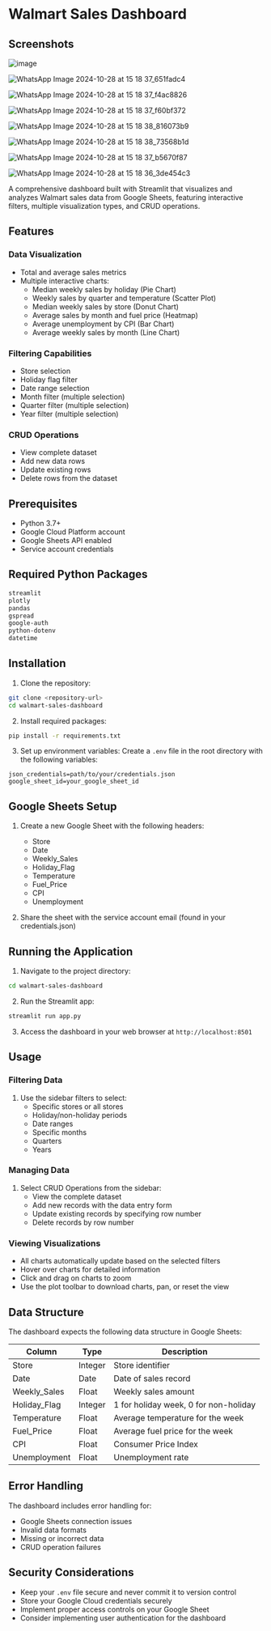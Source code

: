 # Walmart Sales Dashboard

## Screenshots

![image](https://github.com/user-attachments/assets/4c41dfc9-ece1-41c5-b985-406c02bd170d)

![WhatsApp Image 2024-10-28 at 15 18 37_651fadc4](https://github.com/user-attachments/assets/0a160b48-e0f3-4254-ad5e-4ca5c1af6dee)

![WhatsApp Image 2024-10-28 at 15 18 37_f4ac8826](https://github.com/user-attachments/assets/077789e2-9595-483b-9a39-a358cc8896f8)

![WhatsApp Image 2024-10-28 at 15 18 37_f60bf372](https://github.com/user-attachments/assets/bb35bca5-5a50-46ad-94dc-00c94fd980e3)

![WhatsApp Image 2024-10-28 at 15 18 38_816073b9](https://github.com/user-attachments/assets/1eaa663a-adb9-4b2f-96ef-2139cb1acc4e)

![WhatsApp Image 2024-10-28 at 15 18 38_73568b1d](https://github.com/user-attachments/assets/954d81fe-60ff-4e36-b39b-433e8c285eb5)

![WhatsApp Image 2024-10-28 at 15 18 37_b5670f87](https://github.com/user-attachments/assets/bf61c6d3-5e11-4538-9bdf-c1a2d941ad66)

![WhatsApp Image 2024-10-28 at 15 18 36_3de454c3](https://github.com/user-attachments/assets/2b5ab18a-083d-4224-ad83-cb131fbac93e)



A comprehensive dashboard built with Streamlit that visualizes and analyzes Walmart sales data from Google Sheets, featuring interactive filters, multiple visualization types, and CRUD operations.

## Features

### Data Visualization
- Total and average sales metrics
- Multiple interactive charts:
  - Median weekly sales by holiday (Pie Chart)
  - Weekly sales by quarter and temperature (Scatter Plot)
  - Median weekly sales by store (Donut Chart)
  - Average sales by month and fuel price (Heatmap)
  - Average unemployment by CPI (Bar Chart)
  - Average weekly sales by month (Line Chart)

### Filtering Capabilities
- Store selection
- Holiday flag filter
- Date range selection
- Month filter (multiple selection)
- Quarter filter (multiple selection)
- Year filter (multiple selection)

### CRUD Operations
- View complete dataset
- Add new data rows
- Update existing rows
- Delete rows from the dataset

## Prerequisites

- Python 3.7+
- Google Cloud Platform account
- Google Sheets API enabled
- Service account credentials

## Required Python Packages

```bash
streamlit
plotly
pandas
gspread
google-auth
python-dotenv
datetime
```

## Installation

1. Clone the repository:
```bash
git clone <repository-url>
cd walmart-sales-dashboard
```

2. Install required packages:
```bash
pip install -r requirements.txt
```

3. Set up environment variables:
Create a `.env` file in the root directory with the following variables:
```
json_credentials=path/to/your/credentials.json
google_sheet_id=your_google_sheet_id
```

## Google Sheets Setup

1. Create a new Google Sheet with the following headers:
   - Store
   - Date
   - Weekly_Sales
   - Holiday_Flag
   - Temperature
   - Fuel_Price
   - CPI
   - Unemployment

2. Share the sheet with the service account email (found in your credentials.json)

## Running the Application

1. Navigate to the project directory:
```bash
cd walmart-sales-dashboard
```

2. Run the Streamlit app:
```bash
streamlit run app.py
```

3. Access the dashboard in your web browser at `http://localhost:8501`

## Usage

### Filtering Data
1. Use the sidebar filters to select:
   - Specific stores or all stores
   - Holiday/non-holiday periods
   - Date ranges
   - Specific months
   - Quarters
   - Years

### Managing Data
1. Select CRUD Operations from the sidebar:
   - View the complete dataset
   - Add new records with the data entry form
   - Update existing records by specifying row number
   - Delete records by row number

### Viewing Visualizations
- All charts automatically update based on the selected filters
- Hover over charts for detailed information
- Click and drag on charts to zoom
- Use the plot toolbar to download charts, pan, or reset the view

## Data Structure

The dashboard expects the following data structure in Google Sheets:

| Column         | Type      | Description                               |
|---------------|-----------|-------------------------------------------|
| Store         | Integer   | Store identifier                          |
| Date          | Date      | Date of sales record                      |
| Weekly_Sales  | Float     | Weekly sales amount                       |
| Holiday_Flag  | Integer   | 1 for holiday week, 0 for non-holiday     |
| Temperature   | Float     | Average temperature for the week          |
| Fuel_Price    | Float     | Average fuel price for the week          |
| CPI           | Float     | Consumer Price Index                      |
| Unemployment  | Float     | Unemployment rate                         |

## Error Handling

The dashboard includes error handling for:
- Google Sheets connection issues
- Invalid data formats
- Missing or incorrect data
- CRUD operation failures

## Security Considerations

- Keep your `.env` file secure and never commit it to version control
- Store your Google Cloud credentials securely
- Implement proper access controls on your Google Sheet
- Consider implementing user authentication for the dashboard



